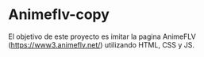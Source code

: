 # Animeflv-copy

El objetivo de este proyecto es imitar la pagina AnimeFLV (https://www3.animeflv.net/) utilizando HTML, CSS y JS.
